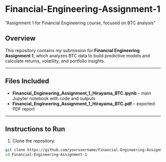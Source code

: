 # Financial-Engineering-Assignment-1
“Assignment 1 for Financial Engineering course, focused on BTC analysis”

## Overview

This repository contains my submission for **Financial Engineering Assignment 1**, which analyzes BTC data to build predictive models and calculate returns, volatility, and portfolio insights.

---

## Files Included

- **Financial_Engineering_Assignment_1_Hirayama_BTC.ipynb** – main Jupyter notebook with code and outputs  
- **Financial_Engineering_Assignment_1_Hirayama_BTC.pdf** – exported PDF report

---

## Instructions to Run

1. Clone the repository:

```bash
git clone https://github.com/yourusername/Financial-Engineering-Assignment-1.git
cd Financial-Engineering-Assignment-1
